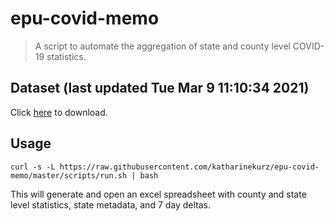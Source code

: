 # epu-covid-memo

> A script to automate the aggregation of state and county level COVID-19 statistics.

<!-- tmpl start -->

## Dataset (last updated Tue Mar  9 11:10:34 2021)

Click [here](https://covid-artifacts.s3.amazonaws.com/records/2021-3-9-111034-covid_artifact.xls) to download.

<!-- tmpl end -->

## Usage

```
curl -s -L https://raw.githubusercontent.com/katharinekurz/epu-covid-memo/master/scripts/run.sh | bash
```

This will generate and open an excel spreadsheet with county and state level statistics, state metadata, and 7 day deltas.